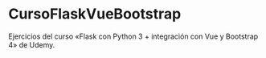 # CursoFlaskVueBootstrap
Ejercicios del curso «Flask con Python 3 + integración con Vue y Bootstrap 4» de Udemy.
